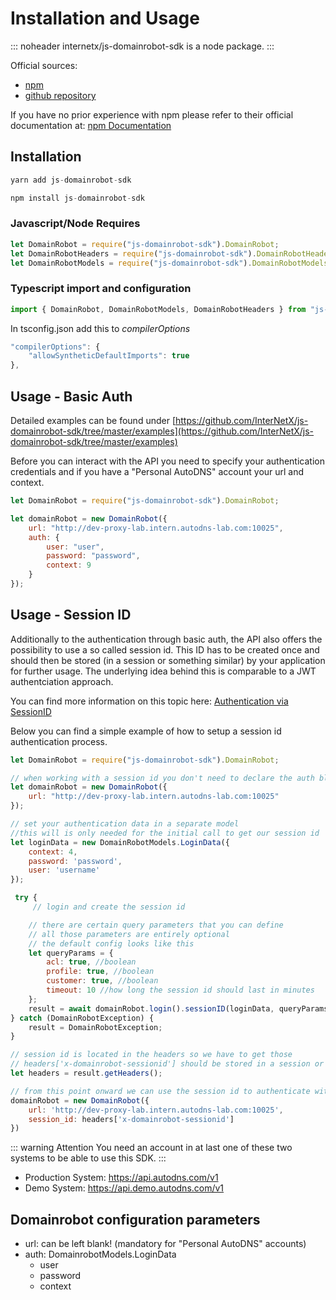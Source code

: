 # Installation and Usage

::: noheader
internetx/js-domainrobot-sdk is a node package.
:::

Official sources:

* [npm](https://www.npmjs.com/package/js-domainrobot-sdk)
* [github repository](https://github.com/InterNetX/js-domainrobot-sdk)

If you have no prior experience with npm please refer to their official documentation at: [npm Documentation](https://docs.npmjs.com/)

## Installation

```javascript
yarn add js-domainrobot-sdk

npm install js-domainrobot-sdk
```

### Javascript/Node Requires

```javascript
let DomainRobot = require("js-domainrobot-sdk").DomainRobot;
let DomainRobotHeaders = require("js-domainrobot-sdk").DomainRobotHeaders;
let DomainRobotModels = require("js-domainrobot-sdk").DomainRobotModels;
```

### Typescript import and configuration

```typescript
import { DomainRobot, DomainRobotModels, DomainRobotHeaders } from "js-domainrobot-sdk";
```

In tsconfig.json add this to *compilerOptions*

```typescript
"compilerOptions": {
    "allowSyntheticDefaultImports": true
},
```

## Usage - Basic Auth

Detailed examples can be found under [https://github.com/InterNetX/js-domainrobot-sdk/tree/master/examples](https://github.com/InterNetX/js-domainrobot-sdk/tree/master/examples)

Before you can interact with the API you need to specify your authentication credentials and if you have a "Personal AutoDNS" account your url and context.

```javascript
let DomainRobot = require("js-domainrobot-sdk").DomainRobot;

let domainRobot = new DomainRobot({
    url: "http://dev-proxy-lab.intern.autodns-lab.com:10025",
    auth: {
        user: "user",
        password: "password",
        context: 9
    }
});
```

## Usage - Session ID

Additionally to the authentication through basic auth, the API also offers the possibility
to use a so called session id. This ID has to be created once and should then be stored (in a session or something similar) by your application for further usage.
The underlying idea behind this is comparable to a JWT authentciation approach.

You can find more information on this topic here: [Authentication via SessionID](https://help.internetx.com/display/APIXMLEN/Authentication#Authentication-AuthenticationviaSessionID)

Below you can find a simple example of how to setup a session id authentication process.

```javascript
let DomainRobot = require("js-domainrobot-sdk").DomainRobot;

// when working with a session id you don't need to declare the auth block here
let domainRobot = new DomainRobot({
    url: "http://dev-proxy-lab.intern.autodns-lab.com:10025"
});

// set your authentication data in a separate model
//this will is only needed for the initial call to get our session id
let loginData = new DomainRobotModels.LoginData({
    context: 4,
    password: 'password',
    user: 'username'
});

 try {
     // login and create the session id

    // there are certain query parameters that you can define
    // all those parameters are entirely optional
    // the default config looks like this
    let queryParams = {
        acl: true, //boolean
        profile: true, //boolean
        customer: true, //boolean
        timeout: 10 //how long the session id should last in minutes
    };
    result = await domainRobot.login().sessionID(loginData, queryParams);
} catch (DomainRobotException) {
    result = DomainRobotException;
}

// session id is located in the headers so we have to get those
// headers['x-domainrobot-sessionid'] should be stored in a session or something similar
let headers = result.getHeaders();

// from this point onward we can use the session id to authenticate with the API
domainRobot = new DomainRobot({
    url: 'http://dev-proxy-lab.intern.autodns-lab.com:10025',
    session_id: headers['x-domainrobot-sessionid']
})
```

::: warning Attention
You need an account in at last one of these two systems to be able to use this SDK.
:::

* Production System: <https://api.autodns.com/v1>
* Demo System: <https://api.demo.autodns.com/v1>

## Domainrobot configuration parameters

* url: can be left blank! (mandatory for "Personal AutoDNS" accounts)
* auth: DomainrobotModels.LoginData
  * user
  * password
  * context
